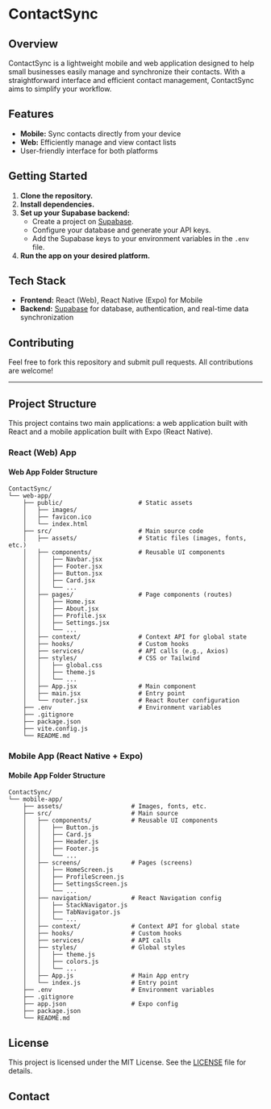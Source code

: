 # ContactSync

## Overview

ContactSync is a lightweight mobile and web application designed to help small businesses easily manage and synchronize their contacts. With a straightforward interface and efficient contact management, ContactSync aims to simplify your workflow.

## Features

- **Mobile:** Sync contacts directly from your device
- **Web:** Efficiently manage and view contact lists
- User-friendly interface for both platforms

## Getting Started

1. **Clone the repository.**
2. **Install dependencies.**
3. **Set up your Supabase backend:**
   - Create a project on [Supabase](https://supabase.com/).
   - Configure your database and generate your API keys.
   - Add the Supabase keys to your environment variables in the `.env` file.
4. **Run the app on your desired platform.**

## Tech Stack

- **Frontend:** React (Web), React Native (Expo) for Mobile
- **Backend:** [Supabase](https://supabase.com/) for database, authentication, and real-time data synchronization

## Contributing

Feel free to fork this repository and submit pull requests. All contributions are welcome!

---

## Project Structure

This project contains two main applications: a web application built with React and a mobile application built with Expo (React Native).

### React (Web) App

#### Web App Folder Structure

``` text
ContactSync/
└── web-app/
    ├── public/                     # Static assets
    │   ├── images/
    │   ├── favicon.ico
    │   └── index.html
    ├── src/                        # Main source code
    │   ├── assets/                 # Static files (images, fonts, etc.)
    │   ├── components/             # Reusable UI components
    │   │   ├── Navbar.jsx
    │   │   ├── Footer.jsx
    │   │   ├── Button.jsx
    │   │   ├── Card.jsx
    │   │   └── ...
    │   ├── pages/                  # Page components (routes)
    │   │   ├── Home.jsx
    │   │   ├── About.jsx
    │   │   ├── Profile.jsx
    │   │   ├── Settings.jsx
    │   │   └── ...
    │   ├── context/                # Context API for global state
    │   ├── hooks/                  # Custom hooks
    │   ├── services/               # API calls (e.g., Axios)
    │   ├── styles/                 # CSS or Tailwind
    │   │   ├── global.css
    │   │   ├── theme.js
    │   │   └── ...
    │   ├── App.jsx                 # Main component
    │   ├── main.jsx                # Entry point
    │   └── router.jsx              # React Router configuration
    ├── .env                        # Environment variables
    ├── .gitignore
    ├── package.json
    ├── vite.config.js
    └── README.md
```

### Mobile App (React Native + Expo)

#### Mobile App Folder Structure

``` text
ContactSync/
└── mobile-app/
    ├── assets/                   # Images, fonts, etc.
    ├── src/                      # Main source
    │   ├── components/           # Reusable UI components
    │   │   ├── Button.js
    │   │   ├── Card.js
    │   │   ├── Header.js
    │   │   ├── Footer.js
    │   │   └── ...
    │   ├── screens/              # Pages (screens)
    │   │   ├── HomeScreen.js
    │   │   ├── ProfileScreen.js
    │   │   ├── SettingsScreen.js
    │   │   └── ...
    │   ├── navigation/           # React Navigation config
    │   │   ├── StackNavigator.js
    │   │   ├── TabNavigator.js
    │   │   └── ...
    │   ├── context/              # Context API for global state
    │   ├── hooks/                # Custom hooks
    │   ├── services/             # API calls
    │   ├── styles/               # Global styles
    │   │   ├── theme.js
    │   │   ├── colors.js
    │   │   └── ...
    │   ├── App.js                # Main App entry
    │   └── index.js              # Entry point
    ├── .env                      # Environment variables
    ├── .gitignore
    ├── app.json                  # Expo config
    ├── package.json
    └── README.md
```

## License

This project is licensed under the MIT License. See the [LICENSE](LICENSE) file for details.

## Contact
